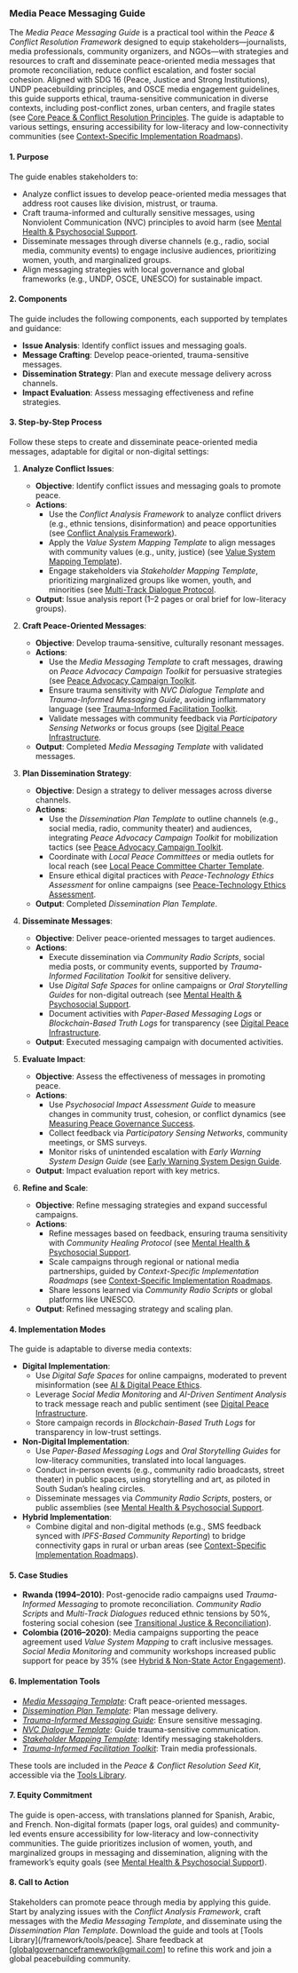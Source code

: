 

### Media Peace Messaging Guide

The *Media Peace Messaging Guide* is a practical tool within the *Peace & Conflict Resolution Framework* designed to equip stakeholders—journalists, media professionals, community organizers, and NGOs—with strategies and resources to craft and disseminate peace-oriented media messages that promote reconciliation, reduce conflict escalation, and foster social cohesion. Aligned with SDG 16 (Peace, Justice and Strong Institutions), UNDP peacebuilding principles, and OSCE media engagement guidelines, this guide supports ethical, trauma-sensitive communication in diverse contexts, including post-conflict zones, urban centers, and fragile states (see [Core Peace & Conflict Resolution Principles](/framework/docs/implementation/peace#core-principles]). The guide is adaptable to various settings, ensuring accessibility for low-literacy and low-connectivity communities (see [Context-Specific Implementation Roadmaps](/framework/docs/implementation/peace#context-specific-roadmaps)).

#### 1. Purpose
The guide enables stakeholders to:
- Analyze conflict issues to develop peace-oriented media messages that address root causes like division, mistrust, or trauma.
- Craft trauma-informed and culturally sensitive messages, using Nonviolent Communication (NVC) principles to avoid harm (see [Mental Health & Psychosocial Support](/framework/docs/implementation/peace#mental-health]).
- Disseminate messages through diverse channels (e.g., radio, social media, community events) to engage inclusive audiences, prioritizing women, youth, and marginalized groups.
- Align messaging strategies with local governance and global frameworks (e.g., UNDP, OSCE, UNESCO) for sustainable impact.

#### 2. Components
The guide includes the following components, each supported by templates and guidance:
- **Issue Analysis**: Identify conflict issues and messaging goals.
- **Message Crafting**: Develop peace-oriented, trauma-sensitive messages.
- **Dissemination Strategy**: Plan and execute message delivery across channels.
- **Impact Evaluation**: Assess messaging effectiveness and refine strategies.

#### 3. Step-by-Step Process
Follow these steps to create and disseminate peace-oriented media messages, adaptable for digital or non-digital settings:

1. **Analyze Conflict Issues**:
   - **Objective**: Identify conflict issues and messaging goals to promote peace.
   - **Actions**:
     - Use the *Conflict Analysis Framework* to analyze conflict drivers (e.g., ethnic tensions, disinformation) and peace opportunities (see [Conflict Analysis Framework](/framework/docs/implementation/peace#conflict-analysis-framework)).
     - Apply the *Value System Mapping Template* to align messages with community values (e.g., unity, justice) (see [Value System Mapping Template](/framework/docs/implementation/peace#value-system-mapping-template)).
     - Engage stakeholders via *Stakeholder Mapping Template*, prioritizing marginalized groups like women, youth, and minorities (see [Multi-Track Dialogue Protocol](/framework/docs/implementation/peace#multi-track-dialogue-protocol]).
   - **Output**: Issue analysis report (1–2 pages or oral brief for low-literacy groups).

2. **Craft Peace-Oriented Messages**:
   - **Objective**: Develop trauma-sensitive, culturally resonant messages.
   - **Actions**:
     - Use the *Media Messaging Template* to craft messages, drawing on *Peace Advocacy Campaign Toolkit* for persuasive strategies (see [Peace Advocacy Campaign Toolkit](/framework/docs/implementation/peace#peace-advocacy-campaign-toolkit]).
     - Ensure trauma sensitivity with *NVC Dialogue Template* and *Trauma-Informed Messaging Guide*, avoiding inflammatory language (see [Trauma-Informed Facilitation Toolkit](/framework/docs/implementation/peace#trauma-informed-toolkit]).
     - Validate messages with community feedback via *Participatory Sensing Networks* or focus groups (see [Digital Peace Infrastructure](/framework/docs/implementation/peace#digital-infrastructure]).
   - **Output**: Completed *Media Messaging Template* with validated messages.

3. **Plan Dissemination Strategy**:
   - **Objective**: Design a strategy to deliver messages across diverse channels.
   - **Actions**:
     - Use the *Dissemination Plan Template* to outline channels (e.g., social media, radio, community theater) and audiences, integrating *Peace Advocacy Campaign Toolkit* for mobilization tactics (see [Peace Advocacy Campaign Toolkit](/framework/docs/implementation/peace#peace-advocacy-campaign-toolkit]).
     - Coordinate with *Local Peace Committees* or media outlets for local reach (see [Local Peace Committee Charter Template](/framework/docs/implementation/peace#local-peace-committee-charter-template]).
     - Ensure ethical digital practices with *Peace-Technology Ethics Assessment* for online campaigns (see [Peace-Technology Ethics Assessment](/framework/docs/implementation/peace#peace-technology-ethics-assessment]).
   - **Output**: Completed *Dissemination Plan Template*.

4. **Disseminate Messages**:
   - **Objective**: Deliver peace-oriented messages to target audiences.
   - **Actions**:
     - Execute dissemination via *Community Radio Scripts*, social media posts, or community events, supported by *Trauma-Informed Facilitation Toolkit* for sensitive delivery.
     - Use *Digital Safe Spaces* for online campaigns or *Oral Storytelling Guides* for non-digital outreach (see [Mental Health & Psychosocial Support](/framework/docs/implementation/peace#mental-health]).
     - Document activities with *Paper-Based Messaging Logs* or *Blockchain-Based Truth Logs* for transparency (see [Digital Peace Infrastructure](/framework/docs/implementation/peace#digital-infrastructure]).
   - **Output**: Executed messaging campaign with documented activities.

5. **Evaluate Impact**:
   - **Objective**: Assess the effectiveness of messages in promoting peace.
   - **Actions**:
     - Use *Psychosocial Impact Assessment Guide* to measure changes in community trust, cohesion, or conflict dynamics (see [Measuring Peace Governance Success](/framework/docs/implementation/peace#measuring-success]).
     - Collect feedback via *Participatory Sensing Networks*, community meetings, or SMS surveys.
     - Monitor risks of unintended escalation with *Early Warning System Design Guide* (see [Early Warning System Design Guide](/framework/docs/implementation/peace#early-warning-system-design-guide]).
   - **Output**: Impact evaluation report with key metrics.

6. **Refine and Scale**:
   - **Objective**: Refine messaging strategies and expand successful campaigns.
   - **Actions**:
     - Refine messages based on feedback, ensuring trauma sensitivity with *Community Healing Protocol* (see [Mental Health & Psychosocial Support](/framework/docs/implementation/peace#mental-health]).
     - Scale campaigns through regional or national media partnerships, guided by *Context-Specific Implementation Roadmaps* (see [Context-Specific Implementation Roadmaps](/framework/docs/implementation/peace#context-specific-roadmaps]).
     - Share lessons learned via *Community Radio Scripts* or global platforms like UNESCO.
   - **Output**: Refined messaging strategy and scaling plan.

#### 4. Implementation Modes
The guide is adaptable to diverse media contexts:
- **Digital Implementation**:
  - Use *Digital Safe Spaces* for online campaigns, moderated to prevent misinformation (see [AI & Digital Peace Ethics](/framework/docs/implementation/peace#ai-ethics]).
  - Leverage *Social Media Monitoring* and *AI-Driven Sentiment Analysis* to track message reach and public sentiment (see [Digital Peace Infrastructure](/framework/docs/implementation/peace#digital-infrastructure]).
  - Store campaign records in *Blockchain-Based Truth Logs* for transparency in low-trust settings.
- **Non-Digital Implementation**:
  - Use *Paper-Based Messaging Logs* and *Oral Storytelling Guides* for low-literacy communities, translated into local languages.
  - Conduct in-person events (e.g., community radio broadcasts, street theater) in public spaces, using storytelling and art, as piloted in South Sudan’s healing circles.
  - Disseminate messages via *Community Radio Scripts*, posters, or public assemblies (see [Mental Health & Psychosocial Support](/framework/docs/implementation/peace#mental-health]).
- **Hybrid Implementation**:
  - Combine digital and non-digital methods (e.g., SMS feedback synced with *IPFS-Based Community Reporting*) to bridge connectivity gaps in rural or urban areas (see [Context-Specific Implementation Roadmaps](/framework/docs/implementation/peace#context-specific-roadmaps)).

#### 5. Case Studies
- **Rwanda (1994–2010)**: Post-genocide radio campaigns used *Trauma-Informed Messaging* to promote reconciliation. *Community Radio Scripts* and *Multi-Track Dialogues* reduced ethnic tensions by 50%, fostering social cohesion (see [Transitional Justice & Reconciliation](/framework/docs/implementation/peace#transitional-justice)).
- **Colombia (2016–2020)**: Media campaigns supporting the peace agreement used *Value System Mapping* to craft inclusive messages. *Social Media Monitoring* and community workshops increased public support for peace by 35% (see [Hybrid & Non-State Actor Engagement](/framework/docs/implementation/peace#non-state-actors)).

#### 6. Implementation Tools
- *[Media Messaging Template](/framework/tools/peace/media-messaging-template-en.pdf)*: Craft peace-oriented messages.
- *[Dissemination Plan Template](/framework/tools/peace/dissemination-plan-template-en.pdf)*: Plan message delivery.
- *[Trauma-Informed Messaging Guide](/framework/tools/peace/trauma-informed-messaging-guide-en.pdf)*: Ensure sensitive messaging.
- *[NVC Dialogue Template](/framework/tools/peace/nvc-dialogue-template-en.pdf)*: Guide trauma-sensitive communication.
- *[Stakeholder Mapping Template](/framework/tools/peace/stakeholder-mapping-template-en.pdf)*: Identify messaging stakeholders.
- *[Trauma-Informed Facilitation Toolkit](/framework/tools/peace/trauma-informed-toolkit-en.pdf)*: Train media professionals.

These tools are included in the *Peace & Conflict Resolution Seed Kit*, accessible via the [Tools Library](/framework/tools/peace).

#### 7. Equity Commitment
The guide is open-access, with translations planned for Spanish, Arabic, and French. Non-digital formats (paper logs, oral guides) and community-led events ensure accessibility for low-literacy and low-connectivity communities. The guide prioritizes inclusion of women, youth, and marginalized groups in messaging and dissemination, aligning with the framework’s equity goals (see [Mental Health & Psychosocial Support](/framework/docs/implementation/peace#mental-health)).

#### 8. Call to Action
Stakeholders can promote peace through media by applying this guide. Start by analyzing issues with the *Conflict Analysis Framework*, craft messages with the *Media Messaging Template*, and disseminate using the *Dissemination Plan Template*. Download the guide and tools at [Tools Library](/framework/tools/peace]. Share feedback at [globalgovernanceframework@gmail.com] to refine this work and join a global peacebuilding community.